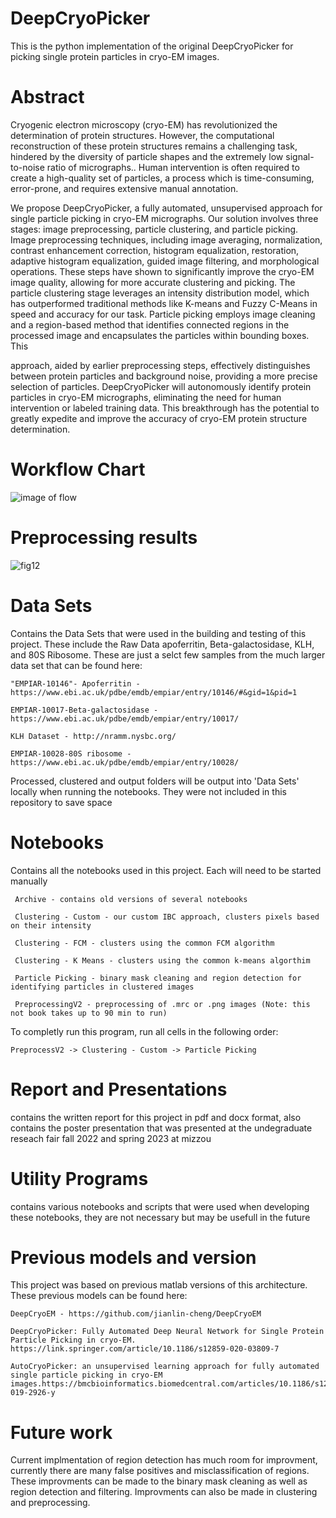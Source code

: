 # DeepCryoPicker
This is the python implementation of the original DeepCryoPicker for picking single protein particles in cryo-EM images. 

# Abstract
Cryogenic electron microscopy (cryo-EM) has revolutionized the determination of protein structures. However, the computational reconstruction of these protein structures remains a challenging task, hindered by the diversity of particle shapes and the extremely low signal-to-noise ratio of micrographs.. Human intervention is often required to create a high-quality set of particles, a process which is time-consuming, error-prone, and requires extensive manual annotation.

We propose DeepCryoPicker, a fully automated, unsupervised approach for single particle picking in cryo-EM micrographs. Our solution involves three stages: image preprocessing, particle clustering, and particle picking. Image preprocessing techniques, including image averaging, normalization, contrast enhancement correction, histogram equalization, restoration, adaptive histogram equalization, guided image filtering, and morphological operations. These steps have shown to significantly improve the cryo-EM image quality, allowing for more accurate clustering and picking. The particle clustering stage leverages an intensity distribution model, which has outperformed traditional methods like K-means and Fuzzy C-Means in speed and accuracy for our task. Particle picking employs image cleaning and a region-based method that identifies connected regions in the processed image and encapsulates the particles within bounding boxes. This

approach, aided by earlier preprocessing steps, effectively distinguishes between protein particles and background noise, providing a more precise selection of particles.
DeepCryoPicker will autonomously identify protein particles in cryo-EM micrographs, eliminating the need for human intervention or labeled training data. This breakthrough has the potential to greatly expedite and improve the accuracy of cryo-EM protein structure determination.

# Workflow Chart
![image of flow](https://github.com/BioinfoMachineLearning/DeepCryoPicker/assets/58675459/029a5a9c-cabe-4df0-81d8-0fd376ab6837)

# Preprocessing results
![fig12](https://github.com/BioinfoMachineLearning/DeepCryoPicker/assets/58675459/b9731b49-5c20-439b-806d-f9a003a0202a)


# Data Sets
Contains the Data Sets that were used in the building and testing of this project. These include the Raw Data apoferritin, Beta-galactosidase, KLH, and 80S Ribosome. These are just a selct few samples from the much larger data set that can be found here:

    "EMPIAR-10146"- Apoferritin - https://www.ebi.ac.uk/pdbe/emdb/empiar/entry/10146/#&gid=1&pid=1
  
    EMPIAR-10017-Beta-galactosidase - https://www.ebi.ac.uk/pdbe/emdb/empiar/entry/10017/
  
    KLH Dataset - http://nramm.nysbc.org/
  
    EMPIAR-10028-80S ribosome - https://www.ebi.ac.uk/pdbe/emdb/empiar/entry/10028/
  
 Processed, clustered and output folders will be output into 'Data Sets' locally when running the notebooks. They were not included in this repository to save space
 
 # Notebooks
 Contains all the notebooks used in this project. Each will need to be started manually
 
     Archive - contains old versions of several notebooks

     Clustering - Custom - our custom IBC approach, clusters pixels based on their intensity

     Clustering - FCM - clusters using the common FCM algorithm

     Clustering - K Means - clusters using the common k-means algorthim

     Particle Picking - binary mask cleaning and region detection for identifying particles in clustered images

     PreprocessingV2 - preprocessing of .mrc or .png images (Note: this not book takes up to 90 min to run)

 To completly run this program, run all cells in the following order:
 
    PreprocessV2 -> Clustering - Custom -> Particle Picking
 
# Report and Presentations
contains the written report for this project in pdf and docx format, also contains the poster presentation that was presented at the undegraduate reseach fair fall 2022 and spring 2023 at mizzou

# Utility Programs
contains various notebooks and scripts that were used when developing these notebooks, they are not necessary but may be usefull in the future

# Previous models and version
This project was based on previous matlab versions of this architecture. These previous models can be found here:

    DeepCryoEM - https://github.com/jianlin-cheng/DeepCryoEM

    DeepCryoPicker: Fully Automated Deep Neural Network for Single Protein Particle Picking in cryo-EM. https://link.springer.com/article/10.1186/s12859-020-03809-7

    AutoCryoPicker: an unsupervised learning approach for fully automated single particle picking in cryo-EM images.https://bmcbioinformatics.biomedcentral.com/articles/10.1186/s12859-019-2926-y
 

# Future work
Current implmentation of region detection has much room for improvment, currently there are many false positives and misclassification of regions. These improvments can be made to the binary mask cleaning as well as region detection and filtering. Improvments can also be made in clustering and preprocessing.
